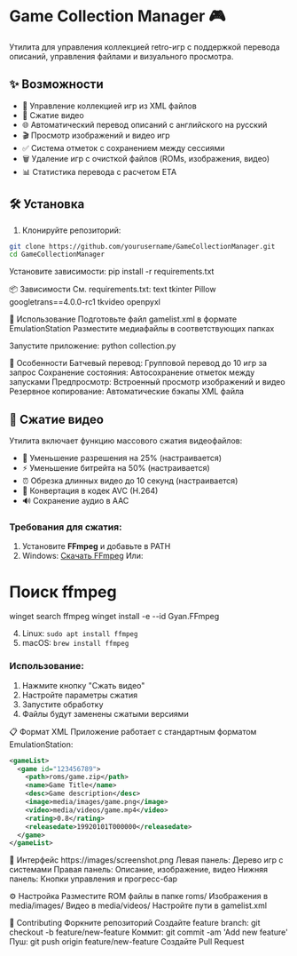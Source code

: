 # Game Collection Manager 🎮

Утилита для управления коллекцией retro-игр с поддержкой перевода описаний, управления файлами и визуального просмотра.

## ✨ Возможности

- 📁 Управление коллекцией игр из XML файлов
- 🎥 Сжатие видео
- 🌐 Автоматический перевод описаний с английского на русский
- 🎬 Просмотр изображений и видео игр
- ✅ Система отметок с сохранением между сессиями
- 🗑️ Удаление игр с очисткой файлов (ROMs, изображения, видео)
- 📊 Статистика перевода с расчетом ETA

## 🛠️ Установка

1. Клонируйте репозиторий:
```bash
git clone https://github.com/yourusername/GameCollectionManager.git
cd GameCollectionManager
```
Установите зависимости:
pip install -r requirements.txt

📦 Зависимости
См. requirements.txt:
text
tkinter
Pillow
googletrans==4.0.0-rc1
tkvideo
openpyxl

🚀 Использование
Подготовьте файл gamelist.xml в формате EmulationStation
Разместите медиафайлы в соответствующих папках

Запустите приложение:
python collection.py

🎯 Особенности
Батчевый перевод: Групповой перевод до 10 игр за запрос
Сохранение состояния: Автосохранение отметок между запусками
Предпросмотр: Встроенный просмотр изображений и видео
Резервное копирование: Автоматические бэкапы XML файла

## 🎥 Сжатие видео

Утилита включает функцию массового сжатия видеофайлов:

- 📏 Уменьшение разрешения на 25% (настраивается)
- ⚡ Уменьшение битрейта на 50% (настраивается)  
- ⏰ Обрезка длинных видео до 10 секунд (настраивается)
- 🔄 Конвертация в кодек AVC (H.264)
- 🔊 Сохранение аудио в AAC

### Требования для сжатия:

1. Установите **FFmpeg** и добавьте в PATH
2. Windows: [Скачать FFmpeg](https://ffmpeg.org/download.html)
Или:
# Поиск ffmpeg
winget search ffmpeg
winget install -e --id Gyan.FFmpeg

4. Linux: `sudo apt install ffmpeg`
5. macOS: `brew install ffmpeg`

### Использование:

1. Нажмите кнопку "Сжать видео"
2. Настройте параметры сжатия
3. Запустите обработку
4. Файлы будут заменены сжатыми версиями
   
📋 Формат XML
Приложение работает с стандартным форматом EmulationStation:
```xml
<gameList>
  <game id="123456789">
    <path>roms/game.zip</path>
    <name>Game Title</name>
    <desc>Game description</desc>
    <image>media/images/game.png</image>
    <video>media/videos/game.mp4</video>
    <rating>0.8</rating>
    <releasedate>19920101T000000</releasedate>
  </game>
</gameList>
```

🎨 Интерфейс
https://images/screenshot.png
Левая панель: Дерево игр с системами
Правая панель: Описание, изображение, видео
Нижняя панель: Кнопки управления и прогресс-бар

⚙️ Настройка
Разместите ROM файлы в папке roms/
Изображения в media/images/
Видео в media/videos/
Настройте пути в gamelist.xml

🤝 Contributing
Форкните репозиторий
Создайте feature branch: git checkout -b feature/new-feature
Коммит: git commit -am 'Add new feature'
Пуш: git push origin feature/new-feature
Создайте Pull Request

